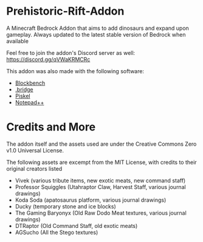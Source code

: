 # Prehistoric-Rift-Addon
A Minecraft Bedrock Addon that aims to add dinosaurs and expand upon gameplay. Always updated to the latest stable version of Bedrock when available 

Feel free to join the addon's Discord server as well: https://discord.gg/qVWaKRMCRc

This addon was also made with the following software:
* [Blockbench](https://blockbench.net/)
* [.bridge](https://github.com/bridge-core/bridge.)
* [Piskel](https://www.piskelapp.com/)
* [Notepad++](https://notepad-plus-plus.org/)

# Credits and More
The addon itself and the assets used are under the Creative Commons Zero v1.0 Universal License. 

The following assets are excempt from the MIT License, with credits to their original creators listed
* Vivek (various tribute items, new exotic meats, new command staff)
* Professor Squiggles (Utahraptor Claw, Harvest Staff, various journal drawings)
* Koda Soda (apatosaurus platform, various journal drawings)
* Ducky (temporary stone and ice blocks)
* The Gaming Baryonyx (Old Raw Dodo Meat textures, various journal drawings)
* DTRaptor (Old Command Staff, old exotic meats)
* AGSucho (All the Stego textures)
